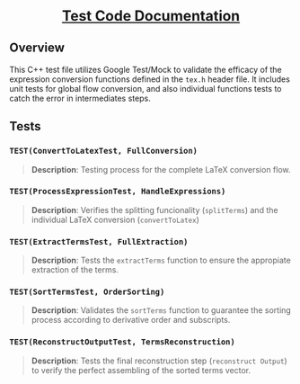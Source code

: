 <div style="text-align: center; font-weight: bold; font-size: 25px; text-decoration: underline;">
    Test Code Documentation
</div>

## Overview

This C++ test file utilizes Google Test/Mock to validate the efficacy of the expression conversion functions defined in the `tex.h` header file. It includes unit tests for global flow conversion, and also individual functions tests to catch the error in intermediates steps.


## Tests

### `TEST(ConvertToLatexTest, FullConversion)`

> **Description**: 
Testing process for the complete LaTeX conversion flow.

### `TEST(ProcessExpressionTest, HandleExpressions)`

> **Description**: 
Verifies the splitting funcionality (`splitTerms`) and the individual LaTeX conversion (`convertToLatex`)

### `TEST(ExtractTermsTest, FullExtraction)`

> **Description**: 
Tests the `extractTerms` function to ensure the appropiate extraction of the terms.

### `TEST(SortTermsTest, OrderSorting)`

> **Description**: 
Validates the `sortTerms` function to guarantee the sorting process according to derivative order and subscripts.

### `TEST(ReconstructOutputTest, TermsReconstruction)`

> **Description**: 
Tests the final reconstruction step (`reconstruct Output`) to verify the perfect assembling of the sorted terms vector.
